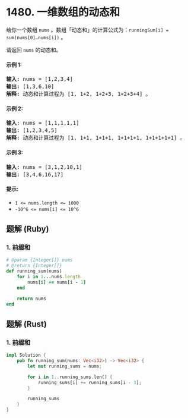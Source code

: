 # 1480. 一维数组的动态和
给你一个数组 `nums` 。数组「动态和」的计算公式为：`runningSum[i] = sum(nums[0]…nums[i])` 。

请返回 `nums` 的动态和。

#### 示例 1:
<pre>
<strong>输入:</strong> nums = [1,2,3,4]
<strong>输出:</strong> [1,3,6,10]
<strong>解释:</strong> 动态和计算过程为 [1, 1+2, 1+2+3, 1+2+3+4] 。
</pre>

#### 示例 2:
<pre>
<strong>输入:</strong> nums = [1,1,1,1,1]
<strong>输出:</strong> [1,2,3,4,5]
<strong>解释:</strong> 动态和计算过程为 [1, 1+1, 1+1+1, 1+1+1+1, 1+1+1+1+1] 。
</pre>

#### 示例 3:
<pre>
<strong>输入:</strong> nums = [3,1,2,10,1]
<strong>输出:</strong> [3,4,6,16,17]
</pre>

#### 提示:
* `1 <= nums.length <= 1000`
* `-10^6 <= nums[i] <= 10^6`

## 题解 (Ruby)

### 1. 前缀和
```Ruby
# @param {Integer[]} nums
# @return {Integer[]}
def running_sum(nums)
    for i in 1...nums.length
        nums[i] += nums[i - 1]
    end

    return nums
end
```

## 题解 (Rust)

### 1. 前缀和
```Rust
impl Solution {
    pub fn running_sum(nums: Vec<i32>) -> Vec<i32> {
        let mut running_sums = nums;

        for i in 1..running_sums.len() {
            running_sums[i] += running_sums[i - 1];
        }

        running_sums
    }
}
```
